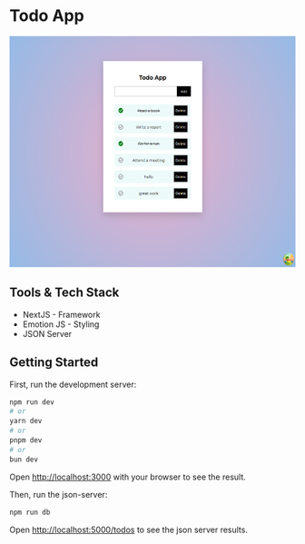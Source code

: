 # Todo App 

<img src="readme_assets/1.png" alt="Homepage" width="660" height="407">

## Tools & Tech Stack

- NextJS - Framework
- Emotion JS - Styling 
- JSON Server

## Getting Started

First, run the development server:

```bash
npm run dev
# or
yarn dev
# or
pnpm dev
# or
bun dev
```
Open [http://localhost:3000](http://localhost:3000) with your browser to see the result.

Then, run the json-server:

```bash
npm run db
```

Open [http://localhost:5000/todos](http://localhost:3000) to see the json server results.
